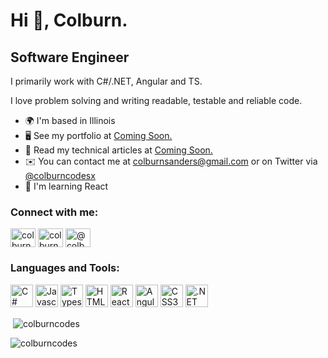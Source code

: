 <h1 align="left">Hi 👋, Colburn.</h1>
<h2 align="left">Software Engineer</h2>
<p>I primarily work with C#/.NET, Angular and TS.</p>
<p align="left">
I love problem solving and writing readable, testable and reliable code.
</p>


<ul dir="auto">
<li><g-emoji class="g-emoji" alias="earth_africa" fallback-src="https://github.githubassets.com/images/icons/emoji/unicode/1f30d.png">🌍</g-emoji>  I'm based in Illinois</li>
<li><g-emoji class="g-emoji" alias="desktop_computer" fallback-src="https://github.githubassets.com/images/icons/emoji/unicode/1f5a5.png">🖥️</g-emoji>  See my portfolio at <a href="https://katycodesstuff.com" rel="nofollow">Coming Soon.</a></li>
<li><g-emoji class="g-emoji" alias="memo" fallback-src="https://github.githubassets.com/images/icons/emoji/unicode/1f4dd.png">📝</g-emoji>  Read my technical articles at <a href="https://hn.katycodesstuff.com" rel="nofollow">Coming Soon.</a></li>
<li><g-emoji class="g-emoji" alias="envelope" fallback-src="https://github.githubassets.com/images/icons/emoji/unicode/2709.png">✉️</g-emoji>  You can contact me at <a href="mailto:katycodesstuff@gmail.com">colburnsanders@gmail.com</a> or on Twitter via <a href="https://twitter.com/colburncodesx" rel="nofollow">@colburncodesx</a></li>
<li><g-emoji class="g-emoji" alias="brain" fallback-src="https://github.githubassets.com/images/icons/emoji/unicode/1f9e0.png">🧠</g-emoji>  I'm learning React</li>
</ul>

<h3 align="left">Connect with me:</h3>
<p align="left">
<a href="https://twitter.com/colburncodesx" target="blank"><img align="center" src="https://raw.githubusercontent.com/rahuldkjain/github-profile-readme-generator/master/src/images/icons/Social/twitter.svg" alt="colburncodesx" height="30" width="40" /></a>
<a href="https://stackoverflow.com/users/colburn-sanders" target="blank"><img align="center" src="https://raw.githubusercontent.com/rahuldkjain/github-profile-readme-generator/master/src/images/icons/Social/stack-overflow.svg" alt="colburn-sanders" height="30" width="40" /></a>
<a href="https://medium.com/@colburnsanders" target="blank"><img align="center" src="https://raw.githubusercontent.com/rahuldkjain/github-profile-readme-generator/master/src/images/icons/Social/medium.svg" alt="@colburnsanders" height="30" width="40" /></a>
</p>

<h3 align="left">Languages and Tools:</h3>
<p align="left" dir="auto">
<a href="https://docs.microsoft.com/en-us/dotnet/csharp/" rel="nofollow"><img src="https://raw.githubusercontent.com/danielcranney/readme-generator/main/public/icons/skills/csharp-colored.svg" width="36" height="36" alt="C#" style="max-width: 100%;"></a>
<a href="https://developer.mozilla.org/en-US/docs/Web/JavaScript" rel="nofollow"><img src="https://raw.githubusercontent.com/danielcranney/readme-generator/main/public/icons/skills/javascript-colored.svg" width="36" height="36" alt="Javascript" style="max-width: 100%;"></a>
<a href="https://www.typescriptlang.org/" rel="nofollow"><img src="https://raw.githubusercontent.com/danielcranney/readme-generator/main/public/icons/skills/typescript-colored.svg" width="36" height="36" alt="Typescript" style="max-width: 100%;"></a>
<a href="https://developer.mozilla.org/en-US/docs/Glossary/HTML5" rel="nofollow"><img src="https://raw.githubusercontent.com/danielcranney/readme-generator/main/public/icons/skills/html5-colored.svg" width="36" height="36" alt="HTML5" style="max-width: 100%;"></a>
<a href="https://reactjs.org/" rel="nofollow"><img src="https://raw.githubusercontent.com/danielcranney/readme-generator/main/public/icons/skills/react-colored.svg" width="36" height="36" alt="React" style="max-width: 100%;"></a>
<a href="https://angular.io/" rel="nofollow"><img src="https://raw.githubusercontent.com/danielcranney/readme-generator/main/public/icons/skills/angularjs-colored.svg" width="36" height="36" alt="Angular" style="max-width: 100%;"></a>
<a href="https://www.w3.org/TR/CSS/#css" rel="nofollow"><img src="https://raw.githubusercontent.com/danielcranney/readme-generator/main/public/icons/skills/css3-colored.svg" width="36" height="36" alt="CSS3" style="max-width: 100%;"></a>
<a href="https://dotnet.microsoft.com/en-us/" rel="nofollow"><img src="https://raw.githubusercontent.com/danielcranney/readme-generator/main/public/icons/skills/dot-net-colored.svg" width="36" height="36" alt=".NET" style="max-width: 100%;"></a>
</p>
<p>&nbsp;<img align="center" src="https://github-readme-stats.vercel.app/api?username=colburncodes&show_icons=true&locale=en" alt="colburncodes" /></p>

<p><img align="center" src="https://github-readme-streak-stats.herokuapp.com/?user=colburncodes&" alt="colburncodes" /></p>

